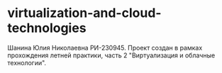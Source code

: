 # virtualization-and-cloud-technologies
Шанина Юлия Николаевна РИ-230945. Проект создан в рамках прохождения летней практики, часть 2 "Виртуализация и облачные технологии". 
